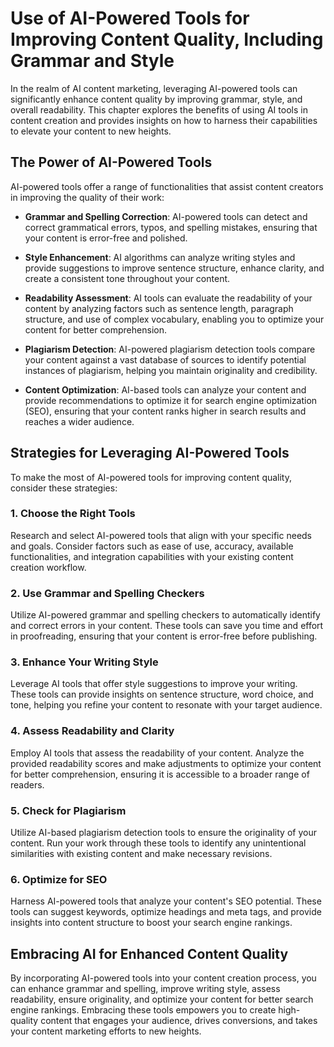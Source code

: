 Use of AI-Powered Tools for Improving Content Quality, Including Grammar and Style
==============================================================================================

In the realm of AI content marketing, leveraging AI-powered tools can significantly enhance content quality by improving grammar, style, and overall readability. This chapter explores the benefits of using AI tools in content creation and provides insights on how to harness their capabilities to elevate your content to new heights.

The Power of AI-Powered Tools
-----------------------------

AI-powered tools offer a range of functionalities that assist content creators in improving the quality of their work:

* **Grammar and Spelling Correction**: AI-powered tools can detect and correct grammatical errors, typos, and spelling mistakes, ensuring that your content is error-free and polished.

* **Style Enhancement**: AI algorithms can analyze writing styles and provide suggestions to improve sentence structure, enhance clarity, and create a consistent tone throughout your content.

* **Readability Assessment**: AI tools can evaluate the readability of your content by analyzing factors such as sentence length, paragraph structure, and use of complex vocabulary, enabling you to optimize your content for better comprehension.

* **Plagiarism Detection**: AI-powered plagiarism detection tools compare your content against a vast database of sources to identify potential instances of plagiarism, helping you maintain originality and credibility.

* **Content Optimization**: AI-based tools can analyze your content and provide recommendations to optimize it for search engine optimization (SEO), ensuring that your content ranks higher in search results and reaches a wider audience.

Strategies for Leveraging AI-Powered Tools
------------------------------------------

To make the most of AI-powered tools for improving content quality, consider these strategies:

### 1. Choose the Right Tools

Research and select AI-powered tools that align with your specific needs and goals. Consider factors such as ease of use, accuracy, available functionalities, and integration capabilities with your existing content creation workflow.

### 2. Use Grammar and Spelling Checkers

Utilize AI-powered grammar and spelling checkers to automatically identify and correct errors in your content. These tools can save you time and effort in proofreading, ensuring that your content is error-free before publishing.

### 3. Enhance Your Writing Style

Leverage AI tools that offer style suggestions to improve your writing. These tools can provide insights on sentence structure, word choice, and tone, helping you refine your content to resonate with your target audience.

### 4. Assess Readability and Clarity

Employ AI tools that assess the readability of your content. Analyze the provided readability scores and make adjustments to optimize your content for better comprehension, ensuring it is accessible to a broader range of readers.

### 5. Check for Plagiarism

Utilize AI-based plagiarism detection tools to ensure the originality of your content. Run your work through these tools to identify any unintentional similarities with existing content and make necessary revisions.

### 6. Optimize for SEO

Harness AI-powered tools that analyze your content's SEO potential. These tools can suggest keywords, optimize headings and meta tags, and provide insights into content structure to boost your search engine rankings.

Embracing AI for Enhanced Content Quality
-----------------------------------------

By incorporating AI-powered tools into your content creation process, you can enhance grammar and spelling, improve writing style, assess readability, ensure originality, and optimize your content for better search engine rankings. Embracing these tools empowers you to create high-quality content that engages your audience, drives conversions, and takes your content marketing efforts to new heights.
